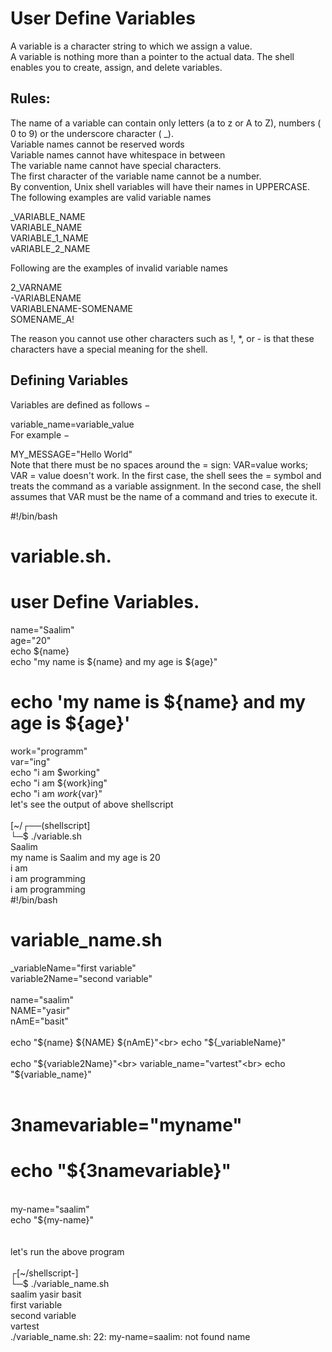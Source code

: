 <h1>User Define Variables</h1>

<p>A variable is a character string to which we assign a value.<br>
A variable is nothing more than a pointer to the actual data. The shell enables you to create, assign, and delete variables.</p>

<h2>Rules:</h2>

<p>The name of a variable can contain only letters (a to z or A to Z), numbers ( 0 to 9) or the underscore character ( _).<br>
Variable names cannot be reserved words<br>
Variable names cannot have whitespace in between<br>
The variable name cannot have special characters.<br>
The first character of the variable name cannot be a number.<br>
By convention, Unix shell variables will have their names in UPPERCASE.<br>
The following examples are valid variable names<br>

_VARIABLE_NAME<br>
VARIABLE_NAME<br>
VARIABLE_1_NAME<br>
vARIABLE_2_NAME<br>


Following are the examples of invalid variable names<br>

2_VARNAME<br>
-VARIABLENAME<br>
VARIABLENAME-SOMENAME<br>
SOMENAME_A!<br>

The reason you cannot use other characters such as !, *, or - is that these characters have a special meaning for the shell.

</p>



<h2>Defining Variables</h2>

<p>
Variables are defined as follows −<br>

variable_name=variable_value<br>
For example −<br>

MY_MESSAGE="Hello World"<br>
Note that there must be no spaces around the = sign: VAR=value works; VAR = value doesn't work. In the first case, the shell sees the = symbol and treats the command as a variable assignment. In the second case, the shell assumes that VAR must be the name of a command and tries to execute it.<br>

#!/bin/bash<br>
# variable.sh.<br>
# user Define Variables.<br>
name="Saalim"<br>
age="20"<br>
echo ${name}<br>
echo "my name is ${name} and my age is ${age}"<br>
# echo 'my name is ${name} and my age is ${age}'<br>
work="programm"<br>
var="ing"<br>
echo "i am $working"<br>
echo "i am ${work}ing"<br>
echo "i am ${work}${var}"<br>
let's see the output of above shellscript<br>
<br>
[~/┌──(shellscript]<br>
└─$ ./variable.sh<br>
Saalim<br>
my name is Saalim and my age is 20<br>
i am<br>
i am programming<br>
i am programming<br>
#!/bin/bash<br>
# variable_name.sh<br>
_variableName="first variable"<br>
variable2Name="second variable"<br>
<br>
name="saalim"<br>
NAME="yasir"<br>
nAmE="basit"<br>
<br>
echo "${name} ${NAME} ${nAmE}"<br>
echo "${_variableName}"<br>
<br>
echo "${variable2Name}"<br>
variable_name="vartest"<br>
echo "${variable_name}"<br>
<br>
# 3namevariable="myname"<br>
# echo "${3namevariable}"<br>
<br>
my-name="saalim"<br>
echo "${my-name}"<br>
<br>
<br>
let's run the above program<br>
<br>
┌[~/shellscript-]<br>
└─$ ./variable_name.sh<br>
saalim yasir basit<br>
first variable<br>
second variable<br>
vartest<br>
./variable_name.sh: 22: my-name=saalim: not found
name<br>

</p>